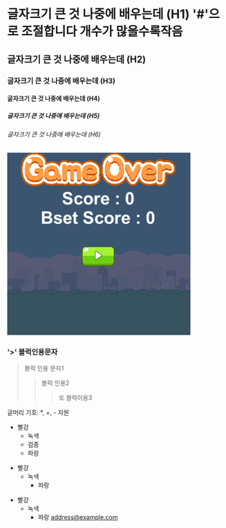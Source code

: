# 글자크기 큰 것 나중에 배우는데 (H1) '#'으로 조절합니다 개수가 많을수록작음
## 글자크기 큰 것 나중에 배우는데 (H2)
### 글자크기 큰 것 나중에 배우는데 (H3)
#### 글자크기 큰 것 나중에 배우는데 (H4)
##### 글자크기 큰 것 나중에 배우는데 (H5)
###### 글자크기 큰 것 나중에 배우는데 (H6)
![텍스트](grap.png)
### '>' 블럭인용문자
>블럭 인용 문자1
> > 블럭 인용2
> > > 또 블럭이용3

글머리 기호: *, +, - 지원

* 빨강
  * 녹색
   * 검종
    * 파랑
+ 빨강
  + 녹색
    + 파랑

- 빨강
  - 녹색
    - 파랑
 <address@example.com>
